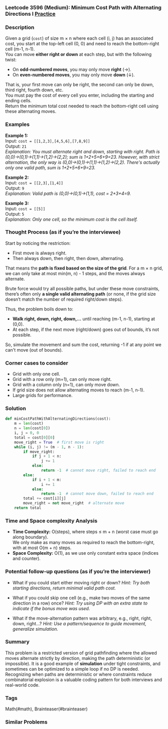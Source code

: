 ### Leetcode 3596 (Medium): Minimum Cost Path with Alternating Directions I [Practice](https://leetcode.com/problems/minimum-cost-path-with-alternating-directions-i)

### Description  
Given a grid (`cost`) of size m × n where each cell (i, j) has an associated cost, you start at the top-left cell (0, 0) and need to reach the bottom-right cell (m-1, n-1).  
You can move **either right or down** at each step, but with the following twist:

- On **odd-numbered moves**, you may only move **right** (→).
- On **even-numbered moves**, you may only move **down** (↓).

That is, your first move can only be right, the second can only be down, third right, fourth down, etc.  
You must pay the cost of every cell you enter, including the starting and ending cells.  
Return the minimum total cost needed to reach the bottom-right cell using these alternating moves.

### Examples  

**Example 1:**  
Input: `cost = [[1,2,3],[4,5,6],[7,8,9]]`  
Output: `21`  
*Explanation: You must alternate right and down, starting with right. Path is (0,0)→(0,1)→(1,1)→(1,2)→(2,2); sum is 1+2+5+6+9=23. However, with strict alternation, the only way is (0,0)→(0,1)→(1,1)→(1,2)→(2,2). There's actually only one valid path, sum is 1+2+5+6+9=23.*

**Example 2:**  
Input: `cost = [[2,3],[1,4]]`  
Output: `9`  
*Explanation: Valid path is (0,0)→(0,1)→(1,1), cost = 2+3+4=9.*

**Example 3:**  
Input: `cost = [[5]]`  
Output: `5`  
*Explanation: Only one cell, so the minimum cost is the cell itself.*

### Thought Process (as if you’re the interviewee)  
Start by noticing the restriction:  
- First move is always right.
- Then always down, then right, then down, alternating.

That means the **path is fixed based on the size of the grid**. For a m × n grid, we can only take at most min(m, n) - 1 steps, and the moves always alternate.

Brute force would try all possible paths, but under these move constraints, there’s often only **a single valid alternating path** (or none, if the grid size doesn’t match the number of required right/down steps).

Thus, the problem boils down to:  
- **Walk right, down, right, down,...** until reaching (m-1, n-1), starting at (0,0).
- At each step, if the next move (right/down) goes out of bounds, it’s not possible.

So, simulate the movement and sum the cost, returning -1 if at any point we can't move (out of bounds).

### Corner cases to consider  
- Grid with only one cell.
- Grid with a row only (m=1), can only move right.
- Grid with a column only (n=1), can only move down.
- If grid size does not allow alternating moves to reach (m-1, n-1).
- Large grids for performance.

### Solution

```python
def minCostPathWithAlternatingDirections(cost):
    m = len(cost)
    n = len(cost[0])
    i, j = 0, 0
    total = cost[0][0]
    move_right = True  # first move is right
    while (i, j) != (m - 1, n - 1):
        if move_right:
            if j + 1 < n:
                j += 1
            else:
                return -1  # cannot move right, failed to reach end
        else:
            if i + 1 < m:
                i += 1
            else:
                return -1  # cannot move down, failed to reach end
        total += cost[i][j]
        move_right = not move_right  # alternate move
    return total
```

### Time and Space complexity Analysis  

- **Time Complexity:** O(steps), where steps ≤ m + n (worst case must go along boundary).  
  We only make as many moves as required to reach the bottom-right, with at most O(m + n) steps.
- **Space Complexity:** O(1), as we use only constant extra space (indices and counter).

### Potential follow-up questions (as if you’re the interviewer)  

- What if you could start either moving right or down?
  *Hint: Try both starting directions, return minimal valid path cost.*

- What if you could skip one cell (e.g., make two moves of the same direction in a row) once?
  *Hint: Try using DP with an extra state to indicate if the bonus move was used.*

- What if the move-alternation pattern was arbitrary, e.g., right, right, down, right...?
  *Hint: Use a pattern/sequence to guide movement, generalize simulation.*

### Summary
This problem is a restricted version of grid pathfinding where the allowed moves alternate strictly by direction, making the path deterministic (or impossible). It is a good example of **simulation** under tight constraints, and sometimes can be optimized to a simple loop if no DP is needed. Recognizing when paths are deterministic or where constraints reduce combinatorial explosion is a valuable coding pattern for both interviews and real-world code.

### Tags
Math(#math), Brainteaser(#brainteaser)

### Similar Problems
